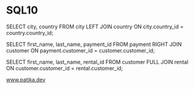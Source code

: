 # SQL10


SELECT  city, country FROM city
LEFT JOIN country ON city.country_id = country.country_id;


SELECT first_name, last_name, payment_id FROM payment
RIGHT JOIN customer ON payment.customer_id = customer.customer_id;


SELECT first_name, last_name, rental_id FROM customer
FULL JOIN rental ON customer.customer_id = rental.customer_id;


www.patika.dev
